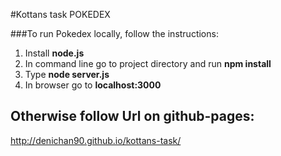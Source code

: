 #Kottans task POKEDEX

###To run Pokedex locally, follow the instructions:

1. Install **node.js**
2. In command line go to project directory and run **npm install**
3. Type **node server.js**
4. In browser go to  **localhost:3000**

## Otherwise follow Url on github-pages:
http://denichan90.github.io/kottans-task/
